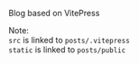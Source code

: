 Blog based on VitePress

Note:\
`src` is linked to `posts/.vitepress`\
`static` is linked to `posts/public`